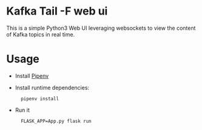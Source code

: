 Kafka Tail -F web ui
====================

This is a simple Python3 Web UI leveraging websockets to view the content of Kafka topics in real time.

Usage
=====

* Install [Pipenv](https://docs.pipenv.org/)
* Install runtime dependencies:

        pipenv install

* Run it

        FLASK_APP=App.py flask run
